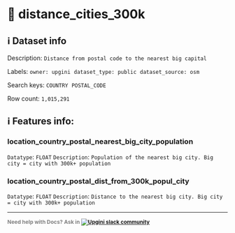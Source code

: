 # 📖 distance_cities_300k 
## ℹ️ Dataset info 
Description: `Distance from postal code to the nearest big capital ` 

Labels: ` owner: upgini ` &nbsp;` dataset_type: public ` &nbsp;` dataset_source: osm ` &nbsp;

Search keys: 
` COUNTRY ` &nbsp;` POSTAL_CODE ` &nbsp;

Row count: `1,015,291` 

## ℹ️ Features info:

### location_country_postal_nearest_big_city_population
`Datatype`: `FLOAT`
`Description`: `Population of the nearest big city. Big city = city with 300k+ population`

### location_country_postal_dist_from_300k_popul_city
`Datatype`: `FLOAT`
`Description`: `Distance to the nearest big city. Big city = city with 300k+ population`



---

<span style="color:grey;font-weight:700;font-size:12px">
    Need help with Docs? Ask in
    <a href="https://4mlg.short.gy/join-upgini-community">
        <img alt="Upgini slack community" src="https://img.shields.io/badge/slack-@upgini-orange.svg?logo=slack">
    </a>
</span>